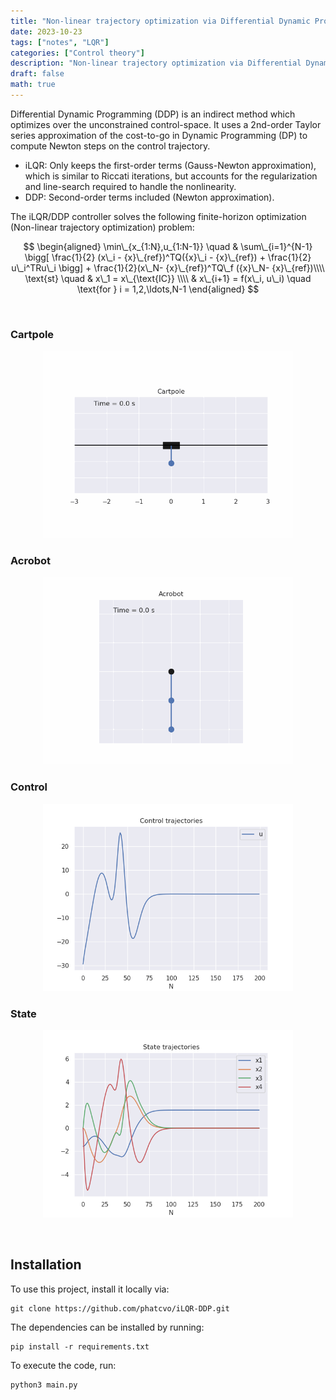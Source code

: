 ```yaml
---
title: "Non-linear trajectory optimization via Differential Dynamic Programming with the iLQR/DDP algorithm"
date: 2023-10-23
tags: ["notes", "LQR"]
categories: ["Control theory"]
description: "Non-linear trajectory optimization via Differential Dynamic Programming with the iLQR/DDP algorithm."
draft: false
math: true
---
```


Differential Dynamic Programming (DDP) is an indirect method which optimizes over the unconstrained control-space. It uses a 2nd-order Taylor series approximation of the cost-to-go in Dynamic Programming (DP) to compute Newton steps on the control trajectory.

* iLQR:  Only keeps the first-order terms (Gauss-Newton approximation), which is similar to Riccati iterations, but accounts for the regularization and line-search required to handle the nonlinearity.
* DDP: Second-order terms included (Newton approximation).

The iLQR/DDP controller solves the following finite-horizon optimization (Non-linear trajectory optimization) problem:

$$
\begin{aligned} 
\min\_{x_{1:N},u_{1:N-1}} \quad & \sum\_{i=1}^{N-1} \bigg[ \frac{1}{2} (x\_i - {x}\_{ref})^TQ({x}\_i - {x}\_{ref}) + \frac{1}{2} u\_i^TRu\_i \bigg] + \frac{1}{2}(x\_N- {x}\_{ref})^TQ\_f
({x}\_N- {x}\_{ref})\\\\
\text{st} \quad 
& x\_1 = x\_{\text{IC}} \\\\
& x\_{i+1} = f(x\_i, u\_i)  \quad \text{for } i = 1,2,\ldots,N-1  
\end{aligned}
$$

<br>

 ### Cartpole

 <p align="center" width="100%">
    <img src="https://github.com/phatcvo/iLQR-DDP/blob/main/images/cartpole_animation.gif" width="400">
</p>

### Acrobot

 <p align="center" width="100%">
    <img src="https://github.com/phatcvo/iLQR-DDP/blob/main/images/acrobot_animation.gif" width="400">
</p>

 ### Control

 <p align="center" width="100%">
    <img src="https://github.com/phatcvo/iLQR-DDP/blob/main/images/control_trajectories.png" width="400">
</p>

### State

 <p align="center" width="100%">
    <img src="https://github.com/phatcvo/iLQR-DDP/blob/main/images/state_trajectories.png" width="400">
</p>

<br>


Installation
------------

To use this project, install it locally via:
```
git clone https://github.com/phatcvo/iLQR-DDP.git
```

The dependencies can be installed by running:
```
pip install -r requirements.txt
```

To execute the code, run:
```
python3 main.py
```

